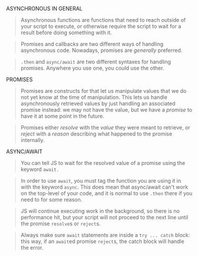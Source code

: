 ASYNCHRONOUS IN GENERAL
> Asynchronous functions are functions that need to reach outside of your script to execute, or otherwise require the script to wait for a result before doing something with it.

> Promises and callbacks are two different ways of handling asynchronous code. Nowadays, promises are *generally* preferred.

>`.then` and `async/await` are two different syntaxes for handling promises. Anywhere you use one, you could use the other.

PROMISES
> Promises are constructs for that let us manipulate values that we do not yet know at the time of manipulation. This lets us handle asynchronously retrieved values by just handling an associated promise instead: we may not have the value, but we have a *promise* to have it at some point in the future.

> Promises either *resolve* with the *value* they were meant to retrieve, or *reject* with a *reason* describing what happened to the promise internally.

ASYNC/AWAIT
> You can tell JS to wait for the resolved value of a promise using the keyword `await.`

> In order to use `await`, you must tag the function you are using it in with the keyword `async`. This does mean that async/await can't work on the top-level of your code, and it is normal to use `.then` there if you need to for some reason.

> JS will continue executing work in the background, so there is no performance hit, but your script will not proceed to the next line until the promise `resolve`s or `reject`s.

> Always make sure `await` statements are inside a `try ... catch` block: this way, if an `await`ed promise `reject`s, the catch block will handle the error.